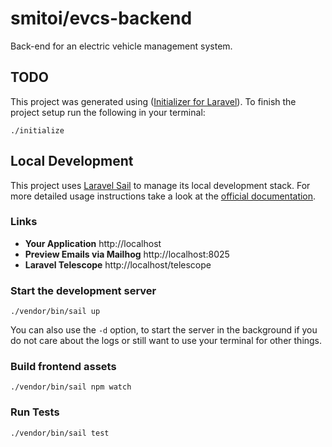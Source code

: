 # smitoi/evcs-backend

Back-end for an electric vehicle management system.

<!-- Initializer for Laravel Todos START  -->
## TODO

This project was generated using
([Initializer for Laravel](https://laravel.initializer.dev)). To finish
the project setup run the following in your terminal:

```shell
./initialize
```

<!-- Initializer for Laravel Todos END  -->
## Local Development

This project uses
[Laravel Sail](https://laravel.com/docs/sail) to manage
its local development stack. For more detailed usage instructions take a look at
the [official documentation](https://laravel.com/docs/sail).

### Links

- **Your Application** http://localhost
- **Preview Emails via Mailhog** http://localhost:8025
- **Laravel Telescope** http://localhost/telescope

### Start the development server

```shell
./vendor/bin/sail up
```

You can also use the `-d` option, to start the server in
the background if you do not care about the logs or still want to use your
terminal for other things.

### Build frontend assets

```shell
./vendor/bin/sail npm watch
```

### Run Tests

```shell
./vendor/bin/sail test
```